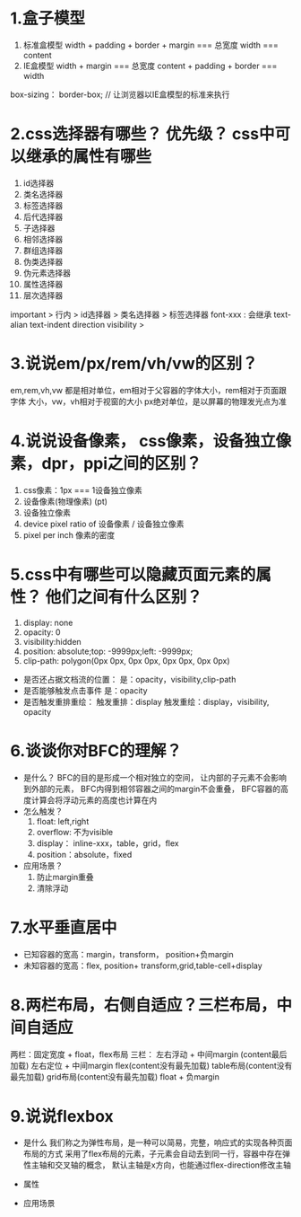 # 1.盒子模型
1. 标准盒模型 
width + padding + border + margin === 总宽度
width === content
2. IE盒模型
width + margin === 总宽度
content + padding + border === width

box-sizing： border-box; // 让浏览器以IE盒模型的标准来执行
# 2.css选择器有哪些？ 优先级？ css中可以继承的属性有哪些
 1. id选择器
 2. 类名选择器
 3. 标签选择器
 4. 后代选择器
 5. 子选择器
 6. 相邻选择器
 7. 群组选择器
 8. 伪类选择器
 9. 伪元素选择器
 10. 属性选择器
 11. 层次选择器

 important > 行内 > id选择器 > 类名选择器 > 标签选择器
 font-xxx : 会继承   text-alian  text-indent  direction  visibility <!--font系列 text系列 表格布局-->>
# 3.说说em/px/rem/vh/vw的区别？
em,rem,vh,vw 都是相对单位，em相对于父容器的字体大小，rem相对于页面跟字体
大小，vw，vh相对于视窗的大小 px绝对单位，是以屏幕的物理发光点为准
# 4.说说设备像素， css像素，设备独立像素，dpr，ppi之间的区别？
1. css像素：1px === 1设备独立像素
2. 设备像素(物理像素) (pt)
3. 设备独立像素
4. device pixel ratio of 设备像素 / 设备独立像素
5. pixel per inch 像素的密度
# 5.css中有哪些可以隐藏页面元素的属性？ 他们之间有什么区别？
1. display: none
2. opacity: 0
3. visibility:hidden
4. position: absolute;top: -9999px;left: -9999px;
5. clip-path: polygon(0px 0px, 0px 0px, 0px 0px, 0px 0px)
 - 是否还占据文档流的位置：
   是：opacity，visibility,clip-path
 - 是否能够触发点击事件
   是：opacity
 - 是否触发重排重绘：
   触发重排：display
   触发重绘：display，visibility, opacity
# 6.谈谈你对BFC的理解？
  - 是什么？
    BFC的目的是形成一个相对独立的空间， 让内部的子元素不会影响到外部的元素，
    BFC内得到相邻容器之间的margin不会重叠， BFC容器的高度计算会将浮动元素的高度也计算在内
  - 怎么触发？
    1. float: left,right
    2. overflow: 不为visible
    3. display： inline-xxx，table，grid，flex
    4. position：absolute，fixed
  - 应用场景？
    1. 防止margin重叠
    2. 清除浮动
# 7.水平垂直居中
  - 已知容器的宽高：margin，transform， position+负margin
  - 未知容器的宽高：flex, position+ transform,grid,table-cell+display
# 8.两栏布局，右侧自适应？三栏布局，中间自适应
  两栏：固定宽度 + float，flex布局
  三栏：
    左右浮动 + 中间margin (content最后加载)
    左右定位 + 中间margin
    flex(content没有最先加载)
    table布局(content没有最先加载)
    grid布局(content没有最先加载)
    float + 负margin
# 9.说说flexbox
  - 是什么
    我们称之为弹性布局，是一种可以简易，完整，响应式的实现各种页面布局的方式
    采用了flex布局的元素，子元素会自动去到同一行，容器中存在弹性主轴和交叉轴的概念，
    默认主轴是x方向，也能通过flex-direction修改主轴
  - 属性
    
  - 应用场景


